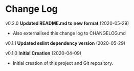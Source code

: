# Change Log

v0.2.0 **Updated README.md to new format** (2020-05-29)

- Also externalised this change log to CHANGELOG.md

v0.1.1 **Updated eslint dependency version** (2020-05-29)

v0.1.0 **Initial Creation** (2020-04-09)

- Initial creation of this project and Git repository.
